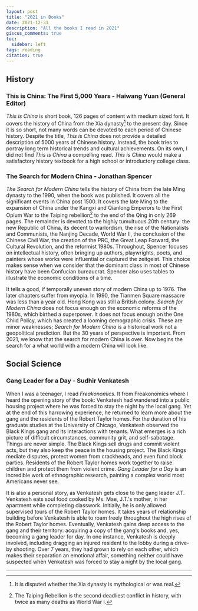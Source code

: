 ```yaml
---
layout: post
title: "2021 in Books"
date: 2021-12-31
description: "All the books I read in 2021"
giscus_comments: true
toc:
  sidebar: left
tags: reading
citation: true
---
```


## History

### This is China: The First 5,000 Years - Haiwang Yuan (General Editor)

*This is China* is short book, 126 pages of content with medium sized font. It covers the history of China from the Xia dynasty[^1] to the present day. Since it is so short, not many words can be devoted to each period of Chinese history. Despite the title, *This is China* does not provide a detailed description of 5000 years of Chinese history. Instead, the book tries to portray long term historical trends and cultural achievements. On its own, I did not find *This is China* a compelling read. *This is China* would make a satisfactory history textbook for a high school or introductory college class.

### The Search for Modern China - Jonathan Spencer

*The Search for Modern China* tells the history of China from the late Ming dynasty to the 1990, when the book was published. It covers all the significant events in China post 1500. It covers the late Ming to the expansion of China under the Kangxi and Qianlong Emperors to the First Opium War to the Taiping rebellion[^2] to the end of the Qing in only 269 pages. The remainder is devoted to the highly tumultuous 20th century: the new Republic of China, its decent to warlordism, the rise of the Nationalists and Communists, the Nanjing Decade, World War II, the conclusion of the Chinese Civil War, the creation of the PRC, the Great Leap Forward, the Cultural Revolution, and the reformist 1980s. Throughout, Spencer focuses on intellectual history, often bringing up authors, playwrights, poets, and painters whose works were influential or captured the zeitgeist. This choice makes sense when we consider that the dominant class in most of Chinese history have been Confucian bureaucrat. Spencer also uses tables to illustrate the economic conditions of a time.

It tells a good, if temporally uneven story of modern China up to 1976. The later chapters suffer from myopia. In 1990, the Tianmen Square massacre was less than a year old. Hong Kong was still a British colony. *Search for Modern China* does not focus enough on the economic reforms of the 1980s, which birthed a superpower. It does not focus enough on the One Child Policy, which has created a looming demographic crisis. These are minor weaknesses; *Search for Modern China* is a historical work not a geopolitical prediction. But the 30 years of perspective is important. From 2021, we know that the search for modern China is over. Now begins the search for a what world with a modern China will look like.

## Social Science

### Gang Leader for a Day - Sudhir Venkatesh

When I was a teenager, I read *Freakonomics*. It from Freakonomics where I heard the opening story of the book: Venkatesh had wandered into a public housing project where he was forced to stay the night by the local gang. Yet at the end of this harrowing experience, he returned to learn more about the gang and the residents of the Robert Taylor homes. For the duration of his graduate studies at the University of Chicago, Venkatesh observed the Black Kings gang and its interactions with tenants. What emerges is a rich picture of difficult circumstances, community grit, and self-sabotage. Things are never simple. The Black Kings sell drugs and commit violent acts, but they also keep the peace in the housing project. The Black Kings mediate disputes, protect women from crackheads, and even fund block parties. Residents of the Robert Taylor homes work together to raise children and protect them from violent crime. *Gang Leader for a Day* is an incredible work of ethnographic research, painting a complex world most Americans never see.

It is also a personal story, as Venkatesh gets close to the gang leader J.T. Venkatesh eats soul food cooked by Ms. Mae, J.T.'s mother, in her apartment while completing classwork. Initially, he is only allowed supervised tours of the Robert Taylor homes. It takes years of relationship building before Venkatesh is able to roam freely throughout the high rises of the Robert Taylor homes. Eventually, Venkatesh gains deep access to the gang and their territory: acquiring a copy of the gang's books and, yes, becoming a gang leader for day. In one instance, Venkatesh is deeply involved, including dragging an injured resident to the lobby during a drive-by shooting. Over 7 years, they had grown to rely on each other, which makes their separation an emotional affair, something neither could have suspected when Venkatesh was forced to stay a night by the local gang.

---

[^1]: It is disputed whether the Xia dynasty is mythological or was real.
[^2]: The Taiping Rebellion is the second deadliest conflict in history, with twice as many deaths as World War I.
[^3]: The differences are covered in <https://web.stanford.edu/~ouster/cgi-bin/aposd2ndEdExtract.pdf>.
